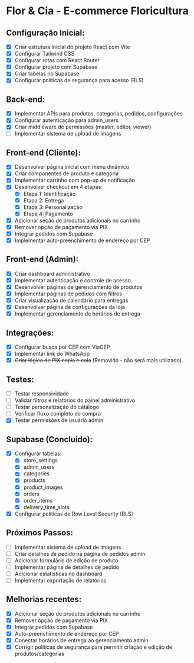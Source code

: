 
# Flor & Cia - E-commerce Floricultura

## Configuração Inicial:
- [x] Criar estrutura inicial do projeto React com Vite
- [x] Configurar Tailwind CSS
- [x] Configurar rotas com React Router
- [x] Configurar projeto com Supabase
- [x] Criar tabelas no Supabase
- [x] Configurar políticas de segurança para acesso (RLS)

## Back-end:
- [x] Implementar APIs para produtos, categorias, pedidos, configurações
- [x] Configurar autenticação para admin_users
- [x] Criar middleware de permissões (master, editor, viewer)
- [ ] Implementar sistema de upload de imagens

## Front-end (Cliente):
- [x] Desenvolver página inicial com menu dinâmico
- [x] Criar componentes de produto e categoria
- [x] Implementar carrinho com pop-up de notificação
- [x] Desenvolver checkout em 4 etapas:
  - [x] Etapa 1: Identificação
  - [x] Etapa 2: Entrega
  - [x] Etapa 3: Personalização
  - [x] Etapa 4: Pagamento
- [x] Adicionar seção de produtos adicionais no carrinho
- [x] Remover opção de pagamento via PIX
- [x] Integrar pedidos com Supabase
- [x] Implementar auto-preenchimento de endereço por CEP

## Front-end (Admin):
- [x] Criar dashboard administrativo
- [x] Implementar autenticação e controle de acesso
- [x] Desenvolver páginas de gerenciamento de produtos
- [x] Implementar páginas de pedidos com filtros
- [x] Criar visualização de calendário para entregas
- [x] Desenvolver página de configurações da loja
- [x] Implementar gerenciamento de horários de entrega

## Integrações:
- [x] Configurar busca por CEP com ViaCEP
- [x] Implementar link do WhatsApp
- [x] ~~Criar lógica de PIX copia e cola~~ (Removido - não será mais utilizado)

## Testes:
- [ ] Testar responsividade
- [ ] Validar filtros e relatórios do painel administrativo
- [ ] Testar personalização do catálogo
- [ ] Verificar fluxo completo de compra
- [x] Testar permissões de usuário admin

## Supabase (Concluído):
- [x] Configurar tabelas:
  - [x] store_settings
  - [x] admin_users
  - [x] categories
  - [x] products
  - [x] product_images
  - [x] orders
  - [x] order_items
  - [x] delivery_time_slots
- [x] Configurar políticas de Row Level Security (RLS)

## Próximos Passos:
- [ ] Implementar sistema de upload de imagens
- [ ] Criar detalhes de pedido na página de pedidos admin
- [ ] Adicionar formulário de edição de produto
- [ ] Implementar página de detalhes de pedido
- [ ] Adicionar estatísticas no dashboard
- [ ] Implementar exportação de relatórios

## Melhorias recentes:
- [x] Adicionar seção de produtos adicionais no carrinho
- [x] Remover opção de pagamento via PIX
- [x] Integrar pedidos com Supabase
- [x] Auto-preenchimento de endereço por CEP
- [x] Conectar horários de entrega ao gerenciamento admin
- [x] Corrigir políticas de segurança para permitir criação e edição de produtos/categorias

